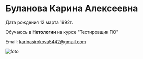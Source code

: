 # Буланова Карина Алексеевна

Дата рождения 12 марта 1992г.

Обучаюсь в **Нетологии** на курсе "Тестировщик ПО"

Email: karinasirokova5442@gmail.com

![foto](https://vk.com/im?sel=26081607&z=photo26081607_457241780%2Fmail295486)
